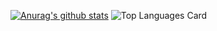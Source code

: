 [![Anurag's github stats](https://github-readme-stats.vercel.app/api?username=krimpedance&count_private=true&show_icons=true)](https://github.com/anuraghazra/github-readme-stats)
![Top Languages Card](https://github-readme-stats.vercel.app/api/top-langs/?username=krimpedance&layout=compact)
